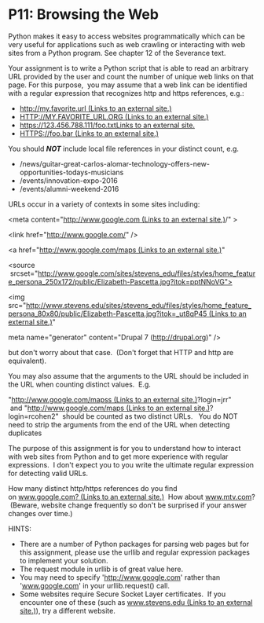 # P11: Browsing the Web

Python makes it easy to access websites programmatically which can be very useful for applications such as web crawling or interacting with web sites from a Python program. See chapter 12 of the Severance text.  

Your assignment is to write a Python script that is able to read an arbitrary URL provided by the user and count the number of unique web links on that page. For this purpose,  you may assume that a web link can be identified with a regular expression that recognizes http and https references, e.g.:

-   [http://my.favorite.url (Links to an external site.)](http://my.favorite.url/)
-   [HTTP://MY.FAVORITE_URL.ORG (Links to an external site.)](http://my.favorite_url.org/)
-   [https://123.456.788.111/foo.txtLinks to an external site.](https://123.456.788.111/foo.txt)
-   [HTTPS://foo.bar (Links to an external site.)](https://foo.bar/)

You should ***NOT*** include local file references in your distinct count, e.g. 

-   /news/guitar-great-carlos-alomar-technology-offers-new-opportunities-todays-musicians
-   /events/innovation-expo-2016
-   /events/alumni-weekend-2016

URLs occur in a variety of contexts in some sites including:

<meta content="[http://www.google.com (Links to an external site.)](http://www.stevens.edu/)/" >

<link href="http://www.google.com/" />

<a href="[http://www.google.com/maps (Links to an external site.)](http://www.stevens.edu/mystevens)" </a>

<source  srcset="http://www.google.com/sites/stevens_edu/files/styles/home_feature_persona_250x172/public/Elizabeth-Pascetta.jpg?itok=pptNNoVG">

<img src="[http://www.stevens.edu/sites/stevens_edu/files/styles/home_feature_persona_80x80/public/Elizabeth-Pascetta.jpg?itok=_ut8qP45 (Links to an external site.)](http://www.stevens.edu/sites/stevens_edu/files/styles/home_feature_persona_80x80/public/Elizabeth-Pascetta.jpg?itok=_ut8qP45)"

<section  data-background-options='{"source":{"0px": "http://www.stevens.edu/sites/stevens_edu/files/styles/hompage_statistics_500x400/public/15-013_Stevens_0238_8.jpg?itok=vFz_2dzY"

For this assignment, you may assume that a URL begins with double quote followed by "http"  and ends with a double quote. This won't catch unusual cases like

meta name="generator" content="Drupal 7 (http://drupal.org)" />

but don't worry about that case.  (Don't forget that HTTP and http are equivalent).

You may also assume that the arguments to the URL should be included in the URL when counting distinct values.  E.g.  

"[http://www.google.com/mapss (Links to an external site.)](http://www.stevens.edu/mystevens)?login=jrr"  and "[http://www.google.com/maps (Links to an external site.)](http://www.stevens.edu/mystevens)?login=rcohen2"  should be counted as two distinct URLs.   You do NOT need to strip the arguments from the end of the URL when detecting duplicates

The purpose of this assignment is for you to understand how to interact with web sites from Python and to get more experience with regular expressions.  I don't expect you to you write the ultimate regular expression for detecting valid URLs.

How many distinct http/https references do you find on [www.google.com? (Links to an external site.)](http://www.stevens.edu/)  How about www.mtv.com?  (Beware, website change frequently so don't be surprised if your answer changes over time.)

HINTS:

-   There are a number of Python packages for parsing web pages but for this assignment, please use the urllib and regular expression packages to implement your solution.
-   The request module in urllib is of great value here.
-   You may need to specify 'http://www.google.com' rather than 'www.google.com' in your urllib.request() call.
-   Some websites require Secure Socket Layer certificates.  If you encounter one of these (such as [www.stevens.edu (Links to an external site.)](http://www.stevens.edu/)), try a different website.
